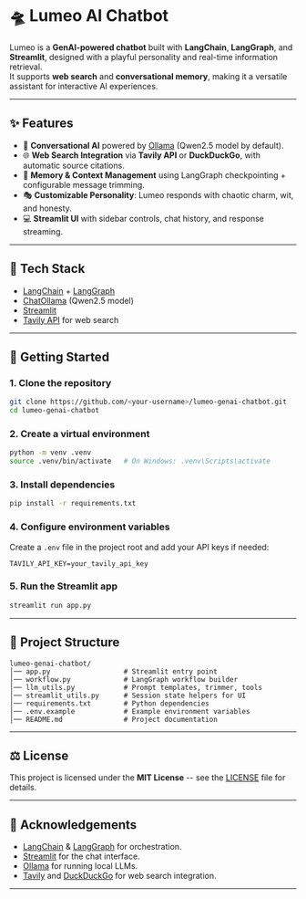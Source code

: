 # 🛸 Lumeo AI Chatbot

Lumeo is a **GenAI-powered chatbot** built with **LangChain**,
**LangGraph**, and **Streamlit**, designed with a playful personality
and real-time information retrieval.\
It supports **web search** and **conversational memory**, making it a
versatile assistant for interactive AI experiences.

------------------------------------------------------------------------

## ✨ Features

-   🤖 **Conversational AI** powered by [Ollama](https://ollama.com)
    (Qwen2.5 model by default).
-   🌐 **Web Search Integration** via **Tavily API** or **DuckDuckGo**,
    with automatic source citations.
-   🧠 **Memory & Context Management** using LangGraph checkpointing +
    configurable message trimming.
-   🎭 **Customizable Personality**: Lumeo responds with chaotic charm,
    wit, and honesty.
-   💻 **Streamlit UI** with sidebar controls, chat history, and
    response streaming.

------------------------------------------------------------------------

## 🔧 Tech Stack

-   [LangChain](https://www.langchain.com/) +
    [LangGraph](https://github.com/langchain-ai/langgraph)
-   [ChatOllama](https://ollama.com) (Qwen2.5 model)
-   [Streamlit](https://streamlit.io/)
-   [Tavily API](https://tavily.com) for web search

------------------------------------------------------------------------

## 🚀 Getting Started

### 1. Clone the repository

``` bash
git clone https://github.com/<your-username>/lumeo-genai-chatbot.git
cd lumeo-genai-chatbot
```

### 2. Create a virtual environment

``` bash
python -m venv .venv
source .venv/bin/activate   # On Windows: .venv\Scripts\activate
```

### 3. Install dependencies

``` bash
pip install -r requirements.txt
```

### 4. Configure environment variables

Create a `.env` file in the project root and add your API keys if
needed:

``` env
TAVILY_API_KEY=your_tavily_api_key
```

### 5. Run the Streamlit app

``` bash
streamlit run app.py
```

------------------------------------------------------------------------

## 📂 Project Structure

    lumeo-genai-chatbot/
    │── app.py                  # Streamlit entry point
    │── workflow.py             # LangGraph workflow builder
    │── llm_utils.py            # Prompt templates, trimmer, tools
    │── streamlit_utils.py      # Session state helpers for UI
    │── requirements.txt        # Python dependencies
    │── .env.example            # Example environment variables
    │── README.md               # Project documentation

------------------------------------------------------------------------

## ⚖️ License

This project is licensed under the **MIT License** -- see the
[LICENSE](LICENSE) file for details.

------------------------------------------------------------------------

## 🙌 Acknowledgements

-   [LangChain](https://www.langchain.com/) &
    [LangGraph](https://github.com/langchain-ai/langgraph) for
    orchestration.
-   [Streamlit](https://streamlit.io/) for the chat interface.
-   [Ollama](https://ollama.com) for running local LLMs.
-   [Tavily](https://tavily.com) and
    [DuckDuckGo](https://duckduckgo.com) for web search integration.

------------------------------------------------------------------------
